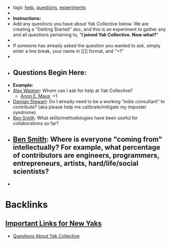 - tags: [help](<help.md>), [questions](<questions.md>), [experiments](<experiments.md>)
- 
- **Instructions:**
- Add any questions you have about Yak Collective below. We are creating a "Getting Started" doc, and this is an experiment to gather any and all questions pertaining to, "**I joined Yak Collective. Now what?**"
- 
- If someone has already asked the question you wanted to ask, simply enter a line break, your name in [[]] format, and "+1"
- 
- ## Questions Begin Here:
- __Example:__
- [Alex Wagner](<Alex Wagner.md>): Whom can I ask for help at Yak Collective?
    - [Anon E. Maus](<Anon E. Maus.md>): +1
- [Damian Stewart](<Damian Stewart.md>): Do I already need to be a working “indie consultant” to contribute? (aka please help me calibrate/mitigate my imposter syndrome)
- [Ben Smith](<Ben Smith.md>): What skills/methodologies have been useful for collaborations so far?
- [Ben Smith](<Ben Smith.md>): Where is everyone "coming from" intellectually? For example, what percentage of contributors are engineers, programmers, entrepreneurs, artists, hard/life/social scientists? 
    - 
- 

# Backlinks
## [Important Links for New Yaks](<Important Links for New Yaks.md>)
- [Questions About Yak Collective](<Questions About Yak Collective.md>)

